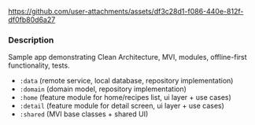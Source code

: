


https://github.com/user-attachments/assets/df3c28d1-f086-440e-812f-df0fb80d6a27


### Description
Sample app demonstrating Clean Architecture, MVI, modules, offline-first functionality, tests.
- `:data` (remote service, local database, repository implementation)
- `:domain` (domain model, repository implementation)
- `:home` (feature module for home/recipes list, ui layer + use cases)
- `:detail` (feature module for detail screen, ui layer + use cases)
- `:shared` (MVI base classes + shared UI)



